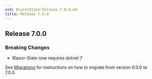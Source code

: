 ```yaml
---
uid: BlazorState:Release.7.0.0.md
title: Release 7.0.0
---
```


## Release 7.0.0

### Breaking Changes

* Blazor-State now requires dotnet 7

See [Migrations](xref:BlazorState:Migration6-7.md) for instructions on how to migrate from version 6.0.0 to 7.0.0.
